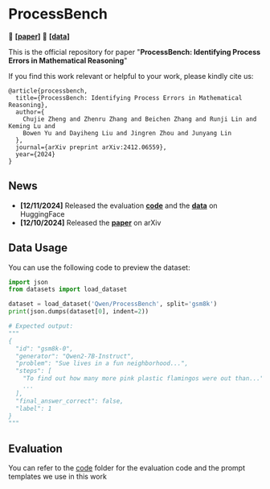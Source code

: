 # ProcessBench

📄 [**[paper]**](https://huggingface.co/papers/2412.06559) 🤗 [**[data]**](https://huggingface.co/datasets/Qwen/ProcessBench)

This is the official repository for paper "**ProcessBench: Identifying Process Errors in Mathematical Reasoning**"

If you find this work relevant or helpful to your work, please kindly cite us:

```
@article{processbench,
  title={ProcessBench: Identifying Process Errors in Mathematical Reasoning}, 
  author={
    Chujie Zheng and Zhenru Zhang and Beichen Zhang and Runji Lin and Keming Lu and
    Bowen Yu and Dayiheng Liu and Jingren Zhou and Junyang Lin
  },
  journal={arXiv preprint arXiv:2412.06559},
  year={2024}
}
```

## News

* **[12/11/2024]** Released the evaluation [**code**](./code) and the [**data**](https://huggingface.co/datasets/Qwen/ProcessBench) on HuggingFace 
* **[12/10/2024]** Released the [**paper**](https://huggingface.co/papers/2412.06559) on arXiv

## Data Usage

You can use the following code to preview the dataset:

```python
import json
from datasets import load_dataset

dataset = load_dataset('Qwen/ProcessBench', split='gsm8k')
print(json.dumps(dataset[0], indent=2))

# Expected output:
"""
{
  "id": "gsm8k-0",
  "generator": "Qwen2-7B-Instruct",
  "problem": "Sue lives in a fun neighborhood...",
  "steps": [
    "To find out how many more pink plastic flamingos were out than...",
    ...
  ],
  "final_answer_correct": false,
  "label": 1
}
"""
```

## Evaluation

You can refer to the [code](./code) folder for the evaluation code and the prompt templates we use in this work
